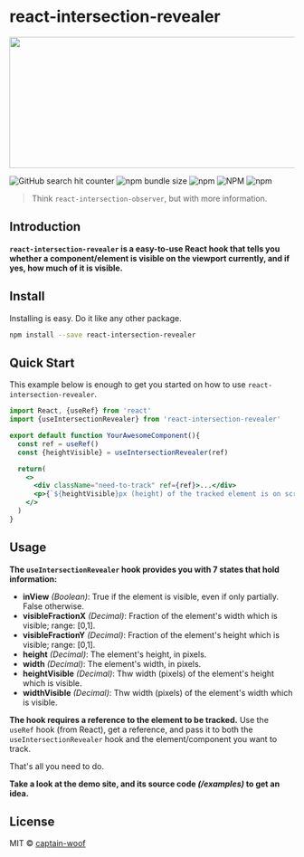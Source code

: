 # react-intersection-revealer

<p align="center">
  <img width="640" height="232" src="https://drive.google.com/uc?export=download&id=1tJxmTfwqaCCKnDlcFNIA7S85ijLJdvvO">
</p>

![GitHub search hit counter](https://img.shields.io/github/search/captain-woof/react-intersection-revealer/goto?color=%23ffee00) ![npm bundle size](https://img.shields.io/bundlephobia/minzip/react-intersection-revealer?color=%236969b3) ![npm](https://img.shields.io/npm/dm/react-intersection-revealer?color=%2351ae17) ![NPM](https://img.shields.io/npm/l/react-intersection-revealer?color=%23f55d3e) ![npm](https://img.shields.io/npm/v/react-intersection-revealer?color=%2366101f)

> Think `react-intersection-observer`, but with more information.

## Introduction

**`react-intersection-revealer` is a easy-to-use React hook that tells you whether a component/element is visible on the viewport currently, and if yes, how much of it is visible.**

## Install

Installing is easy. Do it like any other package.

```bash
npm install --save react-intersection-revealer
```

## Quick Start

This example below is enough to get you started on how to use `react-intersection-revealer`.

```jsx
import React, {useRef} from 'react'
import {useIntersectionRevealer} from 'react-intersection-revealer'

export default function YourAwesomeComponent(){
  const ref = useRef()
  const {heightVisible} = useIntersectionRevealer(ref)

  return(
    <>
      <div className="need-to-track" ref={ref}>...</div>
      <p>{`${heightVisible}px (height) of the tracked element is on screen`}</p>
    </>
  )
}

```

## Usage

**The `useIntersectionRevealer` hook provides you with 7 states that hold information:**

- **inView** *(Boolean)*: True if the element is visible, even if only partially. False otherwise.
- **visibleFractionX** *(Decimal)*: Fraction of the element's width which is visible; range: [0,1].
- **visibleFractionY** *(Decimal)*: Fraction of the element's height which is visible; range: [0,1].
- **height** *(Decimal)*: The element's height, in pixels.
- **width** *(Decimal)*: The element's width, in pixels.
- **heightVisible** *(Decimal)*: Thw width (pixels) of the element's height which is visible.
- **widthVisible** *(Decimal)*: Thw width (pixels) of the element's width which is visible.

**The hook requires a reference to the element to be tracked.** Use the `useRef` hook (from React), get a reference, and pass it to both the `useIntersectionRevealer` hook and the element/component you want to track.

That's all you need to do.

**Take a look at the demo site, and its source code *(/examples)* to get an idea.**

## License

MIT © [captain-woof](https://github.com/captain-woof)
